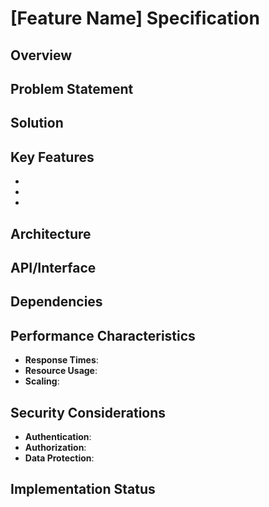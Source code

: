 # [Feature Name] Specification

## Overview
<!-- Brief description of the implemented feature -->

## Problem Statement
<!-- What problem does this solve? -->

## Solution
<!-- How the feature addresses the problem -->

## Key Features
- <!-- Feature 1 -->
- <!-- Feature 2 -->
- <!-- ... -->

## Architecture
<!-- High-level architecture and design decisions -->

## API/Interface
<!-- Public interfaces, endpoints, or contracts -->

## Dependencies
<!-- External dependencies and integrations -->

## Performance Characteristics
- **Response Times**: <!-- Measured performance -->
- **Resource Usage**: <!-- CPU/Memory/Network -->
- **Scaling**: <!-- How it scales -->

## Security Considerations
- **Authentication**: <!-- How auth works -->
- **Authorization**: <!-- Access control -->
- **Data Protection**: <!-- Sensitive data handling -->

## Implementation Status
<!-- Choose one: ✅ Complete | ⚠️ Partial | 🚧 In Progress -->